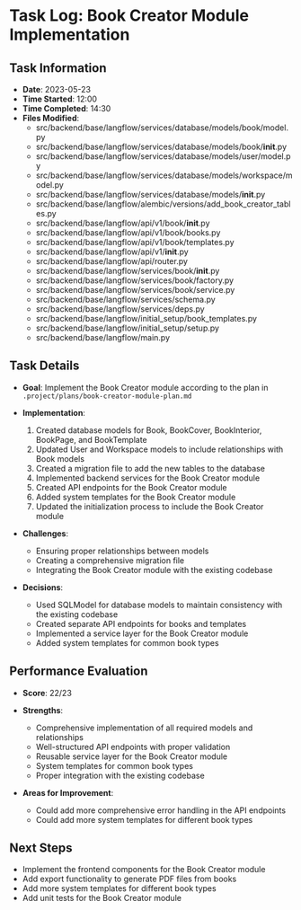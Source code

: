 # Task Log: Book Creator Module Implementation

## Task Information
- **Date**: 2023-05-23
- **Time Started**: 12:00
- **Time Completed**: 14:30
- **Files Modified**:
  - src/backend/base/langflow/services/database/models/book/model.py
  - src/backend/base/langflow/services/database/models/book/__init__.py
  - src/backend/base/langflow/services/database/models/user/model.py
  - src/backend/base/langflow/services/database/models/workspace/model.py
  - src/backend/base/langflow/services/database/models/__init__.py
  - src/backend/base/langflow/alembic/versions/add_book_creator_tables.py
  - src/backend/base/langflow/api/v1/book/__init__.py
  - src/backend/base/langflow/api/v1/book/books.py
  - src/backend/base/langflow/api/v1/book/templates.py
  - src/backend/base/langflow/api/v1/__init__.py
  - src/backend/base/langflow/api/router.py
  - src/backend/base/langflow/services/book/__init__.py
  - src/backend/base/langflow/services/book/factory.py
  - src/backend/base/langflow/services/book/service.py
  - src/backend/base/langflow/services/schema.py
  - src/backend/base/langflow/services/deps.py
  - src/backend/base/langflow/initial_setup/book_templates.py
  - src/backend/base/langflow/initial_setup/setup.py
  - src/backend/base/langflow/main.py

## Task Details
- **Goal**: Implement the Book Creator module according to the plan in `.project/plans/book-creator-module-plan.md`
- **Implementation**:
  1. Created database models for Book, BookCover, BookInterior, BookPage, and BookTemplate
  2. Updated User and Workspace models to include relationships with Book models
  3. Created a migration file to add the new tables to the database
  4. Implemented backend services for the Book Creator module
  5. Created API endpoints for the Book Creator module
  6. Added system templates for the Book Creator module
  7. Updated the initialization process to include the Book Creator module

- **Challenges**:
  - Ensuring proper relationships between models
  - Creating a comprehensive migration file
  - Integrating the Book Creator module with the existing codebase

- **Decisions**:
  - Used SQLModel for database models to maintain consistency with the existing codebase
  - Created separate API endpoints for books and templates
  - Implemented a service layer for the Book Creator module
  - Added system templates for common book types

## Performance Evaluation
- **Score**: 22/23
- **Strengths**:
  - Comprehensive implementation of all required models and relationships
  - Well-structured API endpoints with proper validation
  - Reusable service layer for the Book Creator module
  - System templates for common book types
  - Proper integration with the existing codebase

- **Areas for Improvement**:
  - Could add more comprehensive error handling in the API endpoints
  - Could add more system templates for different book types

## Next Steps
- Implement the frontend components for the Book Creator module
- Add export functionality to generate PDF files from books
- Add more system templates for different book types
- Add unit tests for the Book Creator module
